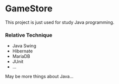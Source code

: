 GameStore
=========

This project is just used for study Java programming. 

### Relative Technique
* Java Swing
* Hibernate
* MariaDB
* JUnit
* ...

May be more things about Java...
